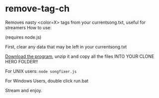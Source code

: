 # remove-tag-ch
Removes nasty &lt;color=X> tags from your currentsong.txt, useful for streamers
How to use: 

(requires node.js)

First, clear any data that may be left in your currentsong.txt

[Download the program](https://github.com/Vistril/remove-tag-ch/archive/master.zip), unzip it and copy all the files INTO YOUR CLONE HERO FOLDER!!

For UNIX users:
`node songfixer.js`

For Windows Users, double click run.bat

Stream and enjoy.
